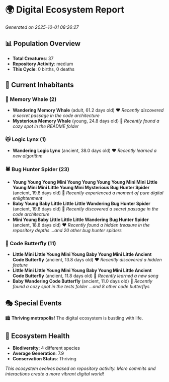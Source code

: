 # 🌍 Digital Ecosystem Report
*Generated on 2025-10-01 08:26:27*

## 📊 Population Overview
- **Total Creatures**: 37
- **Repository Activity**: medium
- **This Cycle**: 0 births, 0 deaths

## 👥 Current Inhabitants

### 🐋 Memory Whale (2)
- **Wandering Memory Whale** (adult, 61.2 days old) ❤️
  *Recently discovered a secret passage in the code architecture*
- **Mysterious Memory Whale** (young, 24.8 days old) 💚
  *Recently found a cozy spot in the README folder*

### 🐱 Logic Lynx (1)
- **Wandering Logic Lynx** (ancient, 38.0 days old) ❤️
  *Recently learned a new algorithm*

### 🕷️ Bug Hunter Spider (23)
- **Young Young Young Mini Young Young Young Young Mini Mini Little Young Mini Mini Little Young Mini Mysterious Bug Hunter Spider** (ancient, 19.8 days old) 💛
  *Recently experienced a moment of pure digital enlightenment*
- **Baby Young Baby Little Little Little Wandering Bug Hunter Spider** (ancient, 19.8 days old) 💛
  *Recently discovered a secret passage in the code architecture*
- **Mini Young Baby Little Little Little Wandering Bug Hunter Spider** (ancient, 18.8 days old) ❤️
  *Recently found a hidden treasure in the repository depths*
  *...and 20 other bug hunter spiders*

### 🦋 Code Butterfly (11)
- **Little Mini Little Young Mini Young Baby Young Mini Little Ancient Code Butterfly** (ancient, 13.8 days old) ❤️
  *Recently discovered a hidden feature*
- **Little Mini Little Young Mini Young Baby Young Mini Little Ancient Code Butterfly** (ancient, 11.8 days old) 💛
  *Recently learned a new song*
- **Baby Wandering Code Butterfly** (ancient, 11.0 days old) 💛
  *Recently found a cozy spot in the tests folder*
  *...and 8 other code butterflys*

## 🎭 Special Events

🏙️ **Thriving metropolis!** The digital ecosystem is bustling with life.

## 🔬 Ecosystem Health
- **Biodiversity**: 4 different species
- **Average Generation**: 7.9
- **Conservation Status**: Thriving

*This ecosystem evolves based on repository activity. More commits and interactions create a more vibrant digital world!*